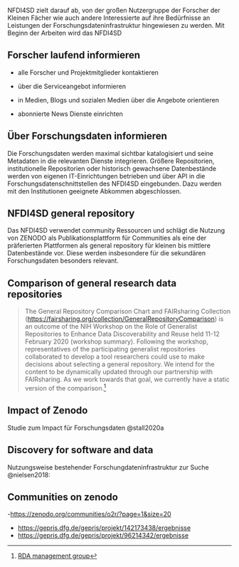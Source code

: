 
NFDI4SD zielt darauf ab, von der großen Nutzergruppe der Forscher der Kleinen Fächer wie auch andere  Interessierte auf ihre Bedürfnisse an Leistungen der Forschungsdateninfrastruktur hingewiesen zu werden. Mit Beginn der Arbeiten wird das NFDI4SD

## Forscher laufend informieren

- alle Forscher und Projektmitglieder kontaktieren

- über die Serviceangebot informieren

- in Medien, Blogs und sozialen Medien über die Angebote orientieren

- abonnierte News Dienste einrichten

## Über Forschungsdaten informieren

Die Forschungsdaten werden maximal sichtbar katalogisiert und seine Metadaten in die relevanten Dienste integrieren. Größere Repositorien, institutionelle Repositorien oder historisch gewachsene Datenbestände werden von eigenen IT-Einrichtungen betrieben und über API in die Forschungsdatenschnittstellen des NFDI4SD eingebunden. Dazu werden mit den Institutionen geeignete Abkommen abgeschlossen.

## NFDI4SD general repository

Das NFDI4SD verwendet community Ressourcen und schlägt die Nutzung von ZENODO als Publikationsplattform für Communities als eine der präferierten Plattformen als general repository für kleinen bis mittlere Datenbestände vor. Diese werden insbesondere für die sekundären Forschungsdaten besonders relevant.

## Comparison of general research data repositories

> The General Repository Comparison Chart and FAIRsharing Collection (https://fairsharing.org/collection/GeneralRepositoryComparison) is an outcome of the NIH Workshop on the Role of Generalist Repositories to Enhance Data Discoverability and Reuse held 11-12 February 2020 (workshop summary).  Following the workshop, representatives of the participating generalist repositories collaborated to develop a tool researchers could use to make decisions about selecting a general repository. We intend for the content to be dynamically updated through our partnership with FAIRsharing.  As we work towards that goal, we currently have a static version of the comparison.[^rda1]

[^rda1]: [RDA management group](https://www.rd-alliance.org/groups/generalist-repository-comparison-chart-management-group)

## Impact of Zenodo

Studie zum Impact für Forschungsdaten @stall2020a

## Discovery for software and data

Nutzungsweise bestehender Forschungdateninfrastruktur zur Suche @nielsen2018:

## Communities on zenodo

  -https://zenodo.org/communities/o2r/?page=1&size=20
  + https://gepris.dfg.de/gepris/projekt/142173438/ergebnisse
  + https://gepris.dfg.de/gepris/projekt/96214342/ergebnisse
